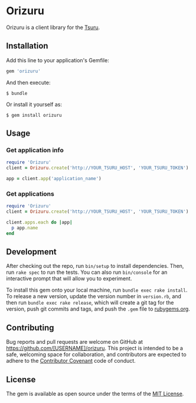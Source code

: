 # Orizuru

Orizuru is a client library for the [Tsuru](https://github.com/tsuru/tsuru).

## Installation

Add this line to your application's Gemfile:

```ruby
gem 'orizuru'
```

And then execute:

    $ bundle

Or install it yourself as:

    $ gem install orizuru

## Usage

### Get application info

```ruby
require 'Orizuru'
client = Orizuru.create('http://YOUR_TSURU_HOST', 'YOUR_TSURU_TOKEN')

app = client.app('application_name')
```

### Get applications

```ruby
require 'Orizuru'
client = Orizuru.create('http://YOUR_TSURU_HOST', 'YOUR_TSURU_TOKEN')

client.apps.each do |app|
  p app.name
end
```

## Development

After checking out the repo, run `bin/setup` to install dependencies. Then, run `rake spec` to run the tests. You can also run `bin/console` for an interactive prompt that will allow you to experiment.

To install this gem onto your local machine, run `bundle exec rake install`. To release a new version, update the version number in `version.rb`, and then run `bundle exec rake release`, which will create a git tag for the version, push git commits and tags, and push the `.gem` file to [rubygems.org](https://rubygems.org).

## Contributing

Bug reports and pull requests are welcome on GitHub at https://github.com/[USERNAME]/orizuru. This project is intended to be a safe, welcoming space for collaboration, and contributors are expected to adhere to the [Contributor Covenant](http://contributor-covenant.org) code of conduct.


## License

The gem is available as open source under the terms of the [MIT License](http://opensource.org/licenses/MIT).
